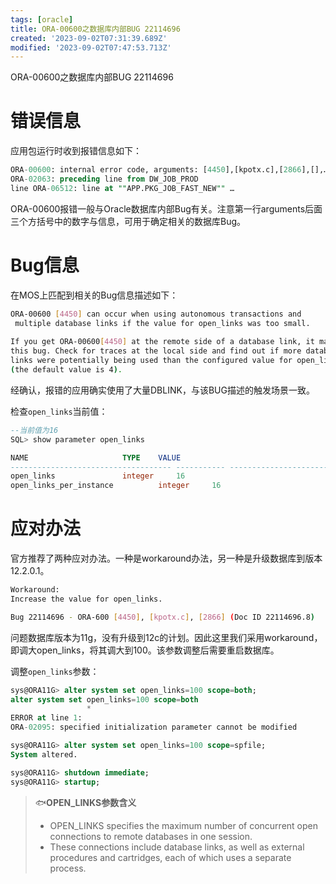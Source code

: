 ```yaml
---
tags: [oracle]
title: ORA-00600之数据库内部BUG 22114696
created: '2023-09-02T07:31:39.689Z'
modified: '2023-09-02T07:47:53.713Z'
---
```


ORA-00600之数据库内部BUG 22114696

# 错误信息
应用包运行时收到报错信息如下：
```sql
ORA-00600: internal error code, arguments: [4450],[kpotx.c],[2866],[],…
ORA-02063: preceding line from DW_JOB_PROD
line ORA-06512: line at ""APP.PKG_JOB_FAST_NEW"" …
```
ORA-00600报错一般与Oracle数据库内部Bug有关。注意第一行arguments后面三个方括号中的数字与信息，可用于确定相关的数据库Bug。

# Bug信息
在MOS上匹配到相关的Bug信息描述如下：
```bash
ORA-00600 [4450] can occur when using autonomous transactions and
 multiple database links if the value for open_links was too small.
  
If you get ORA-00600[4450] at the remote side of a database link, it may be
this bug. Check for traces at the local side and find out if more database
links were potentially being used than the configured value for open_links
(the default value is 4).
```
经确认，报错的应用确实使用了大量DBLINK，与该BUG描述的触发场景一致。

检查`open_links`当前值：
```sql
--当前值为16
SQL> show parameter open_links

NAME				     TYPE	 VALUE
------------------------------------ ----------- ------------------------------
open_links			     integer	 16
open_links_per_instance 	     integer	 16
```
 
# 应对办法
官方推荐了两种应对办法。一种是workaround办法，另一种是升级数据库到版本12.2.0.1。
```bash
Workaround:
Increase the value for open_links.

Bug 22114696 - ORA-600 [4450], [kpotx.c], [2866] (Doc ID 22114696.8)
```

问题数据库版本为11g，没有升级到12c的计划。因此这里我们采用workaround，即调大open_links，将其调大到100。该参数调整后需要重启数据库。

调整`open_links`参数：
```sql
sys@ORA11G> alter system set open_links=100 scope=both;
alter system set open_links=100 scope=both
                 *
ERROR at line 1:
ORA-02095: specified initialization parameter cannot be modified

sys@ORA11G> alter system set open_links=100 scope=spfile;
System altered.

sys@ORA11G> shutdown immediate;
sys@ORA11G> startup;
```

>:fish:**OPEN_LINKS参数含义**
>- OPEN_LINKS specifies the maximum number of concurrent open connections to remote databases in one session. 
>- These connections include database links, as well as external procedures and cartridges, each of which uses a separate process.






